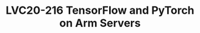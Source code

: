 ---
categories:
- lvc20
description: Interested in running Machine Learning workloads on Arm servers? Do you
  want to make the ML software stack faster on Arm? In this talk, the speaker will
  talk about status, roadmap, and areas of improvement when using TensorFlow and PyTorch
  on Arm servers. The speaker will also cover key open source projects - Eigen, OneDNN,
  ArmCL that aid in improving framework performance
image: /assets/images/featured-images/lvc20/LVC20-216.png
session_id: LVC20-216
session_room: '[Track 3] DataCenter'
session_slot:
  end_time: 2020-09-23 12:40
  start_time: 2020-09-23 12:15
session_speakers:
- speaker_bio: Ashok Bhat is a product manager in Arm&#39;s Development Solutions
    Group (DSG), looking after open-source compilers and machine learning SW stack
    on servers.
  speaker_company: Arm
  speaker_image: http://avatars.sched.co/7/cf/8935313/avatar.jpg.320x320px.jpg?bc2
  speaker_name: Ashok Bhat
  speaker_position: Sr Product Manager
  speaker_role: attendee, speaker
session_track: Machine Learning/AI
tag: session
tags: Machine Learning/AI
title: LVC20-216 TensorFlow and PyTorch on Arm Servers
amazon_s3_presentation_url: https://static.linaro.org/connect/lvc20/presentations/LVC20-216-0.pdf
amazon_s3_video_url: https://static.linaro.org/connect/lvc20/videos/lvc20-216.mp4
---